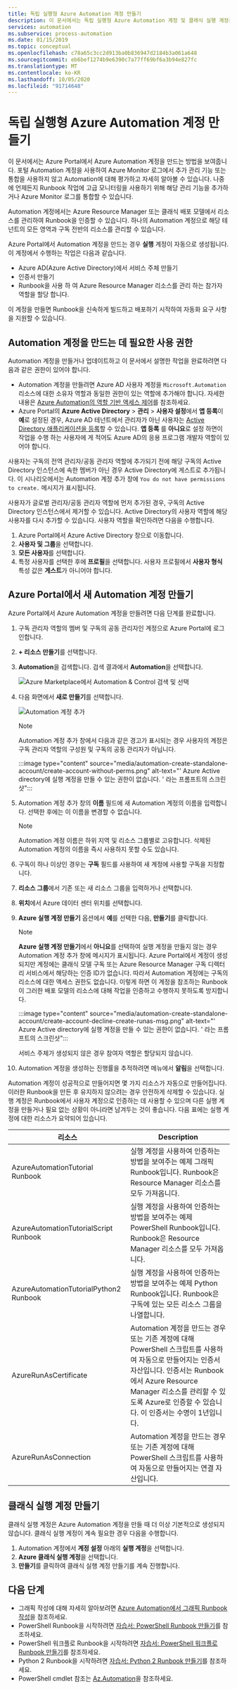 ```yaml
---
title: 독립 실행형 Azure Automation 계정 만들기
description: 이 문서에서는 독립 실행형 Azure Automation 계정 및 클래식 실행 계정을 만드는 방법을 설명합니다.
services: automation
ms.subservice: process-automation
ms.date: 01/15/2019
ms.topic: conceptual
ms.openlocfilehash: c78a65c3cc2d913ba0b836947d2184b3a061a648
ms.sourcegitcommit: eb6bef1274b9e6390c7a77ff69bf6a3b94e827fc
ms.translationtype: MT
ms.contentlocale: ko-KR
ms.lasthandoff: 10/05/2020
ms.locfileid: "91714648"
---
```

# <a name="create-a-standalone-azure-automation-account"></a>독립 실행형 Azure Automation 계정 만들기

이 문서에서는 Azure Portal에서 Azure Automation 계정을 만드는 방법을 보여줍니다. 포털 Automation 계정을 사용하여 Azure Monitor 로그에서 추가 관리 기능 또는 통합을 사용하지 않고 Automation에 대해 평가하고 자세히 알아볼 수 있습니다. 나중에 언제든지 Runbook 작업에 고급 모니터링을 사용하기 위해 해당 관리 기능을 추가하거나 Azure Monitor 로그를 통합할 수 있습니다.

Automation 계정에서는 Azure Resource Manager 또는 클래식 배포 모델에서 리소스를 관리하여 Runbook을 인증할 수 있습니다. 하나의 Automation 계정으로 해당 테넌트의 모든 영역과 구독 전반의 리소스를 관리할 수 있습니다.

Azure Portal에서 Automation 계정을 만드는 경우 **실행** 계정이 자동으로 생성됩니다. 이 계정에서 수행하는 작업은 다음과 같습니다.

* Azure AD(Azure Active Directory)에서 서비스 주체 만들기
* 인증서 만들기
* Runbook을 사용 하 여 Azure Resource Manager 리소스를 관리 하는 참가자 역할을 할당 합니다.

이 계정을 만들면 Runbook을 신속하게 빌드하고 배포하기 시작하여 자동화 요구 사항을 지원할 수 있습니다.

## <a name="permissions-required-to-create-an-automation-account"></a>Automation 계정을 만드는 데 필요한 사용 권한

Automation 계정을 만들거나 업데이트하고 이 문서에서 설명한 작업을 완료하려면 다음과 같은 권한이 있어야 합니다.

* Automation 계정을 만들려면 Azure AD 사용자 계정을 `Microsoft.Automation` 리소스에 대한 소유자 역할과 동일한 권한이 있는 역할에 추가해야 합니다. 자세한 내용은 [Azure Automation의 역할 기반 액세스 제어](automation-role-based-access-control.md)를 참조하세요.
* Azure Portal의 **Azure Active Directory** > **관리** > **사용자 설정**에서 **앱 등록**이 **예**로 설정된 경우, Azure AD 테넌트에서 관리자가 아닌 사용자는 [Active Directory 애플리케이션을 등록](../active-directory/develop/howto-create-service-principal-portal.md#check-azure-subscription-permissions)할 수 있습니다. **앱 등록** 를 **아니요**로 설정 하면이 작업을 수행 하는 사용자에 게 적어도 Azure AD의 응용 프로그램 개발자 역할이 있어야 합니다.

사용자는 구독의 전역 관리자/공동 관리자 역할에 추가되기 전에 해당 구독의 Active Directory 인스턴스에 속한 멤버가 아닌 경우 Active Directory에 게스트로 추가됩니다. 이 시나리오에서는 Automation 계정 추가 창에 `You do not have permissions to create.` 메시지가 표시됩니다.

사용자가 글로벌 관리자/공동 관리자 역할에 먼저 추가된 경우, 구독의 Active Directory 인스턴스에서 제거할 수 있습니다. Active Directory의 사용자 역할에 해당 사용자를 다시 추가할 수 있습니다. 사용자 역할을 확인하려면 다음을 수행합니다.

1. Azure Portal에서 Azure Active Directory 창으로 이동합니다.
1. **사용자 및 그룹**을 선택합니다.
1. **모든 사용자**를 선택합니다.
1. 특정 사용자를 선택한 후에 **프로필**을 선택합니다. 사용자 프로필에서 **사용자 형식** 특성 값은 **게스트**가 아니어야 합니다.

## <a name="create-a-new-automation-account-in-the-azure-portal"></a>Azure Portal에서 새 Automation 계정 만들기

Azure Portal에서 Azure Automation 계정을 만들려면 다음 단계를 완료합니다.

1. 구독 관리자 역할의 멤버 및 구독의 공동 관리자인 계정으로 Azure Portal에 로그인합니다.
1. **+ 리소스 만들기**를 선택합니다.
1. **Automation**을 검색합니다. 검색 결과에서 **Automation**을 선택합니다.

   ![Azure Marketplace에서 Automation & Control 검색 및 선택](media/automation-create-standalone-account/automation-marketplace-select-create-automationacct.png)

1. 다음 화면에서 **새로 만들기**를 선택합니다.

   ![Automation 계정 추가](media/automation-create-standalone-account/automation-create-automationacct-properties.png)

   > [!NOTE]
   > Automation 계정 추가 창에서 다음과 같은 경고가 표시되는 경우 사용자의 계정은 구독 관리자 역할의 구성원 및 구독의 공동 관리자가 아닙니다.
   >
   > :::image type="content" source="media/automation-create-standalone-account/create-account-without-perms.png" alt-text="' Azure Active directory에 실행 계정을 만들 수 있는 권한이 없습니다. ' 라는 프롬프트의 스크린샷":::

1. Automation 계정 추가 창의 **이름** 필드에 새 Automation 계정의 이름을 입력합니다. 선택한 후에는 이 이름을 변경할 수 없습니다. 

    > [!NOTE]
    > Automation 계정 이름은 하위 지역 및 리소스 그룹별로 고유합니다. 삭제된 Automation 계정의 이름을 즉시 사용하지 못할 수도 있습니다.

1. 구독이 하나 이상인 경우는 **구독** 필드를 사용하여 새 계정에 사용할 구독을 지정합니다.
1. **리소스 그룹**에서 기존 또는 새 리소스 그룹을 입력하거나 선택합니다.
1. **위치**에서 Azure 데이터 센터 위치를 선택합니다.
1. **Azure 실행 계정 만들기** 옵션에서 **예**를 선택한 다음, **만들기**를 클릭합니다.

   > [!NOTE]
   > **Azure 실행 계정 만들기**에서 **아니요**를 선택하여 실행 계정을 만들지 않는 경우 Automation 계정 추가 창에 메시지가 표시됩니다. Azure Portal에서 계정이 생성되지만 계정에는 클래식 모델 구독 또는 Azure Resource Manager 구독 디렉터리 서비스에서 해당하는 인증 ID가 없습니다. 따라서 Automation 계정에는 구독의 리소스에 대한 액세스 권한도 없습니다. 이렇게 하면 이 계정을 참조하는 Runbook이 그러한 배포 모델의 리소스에 대해 작업을 인증하고 수행하지 못하도록 방지합니다.
   >
   > :::image type="content" source="media/automation-create-standalone-account/create-account-decline-create-runas-msg.png" alt-text="' Azure Active directory에 실행 계정을 만들 수 있는 권한이 없습니다. ' 라는 프롬프트의 스크린샷":::
   >
   > 서비스 주체가 생성되지 않은 경우 참여자 역할은 할당되지 않습니다.
   >

1. Automation 계정을 생성하는 진행률을 추적하려면 메뉴에서 **알림**을 선택합니다.

Automation 계정이 성공적으로 만들어지면 몇 가지 리소스가 자동으로 만들어집니다. 이러한 Runbook을 만든 후 유지하지 않으려는 경우 안전하게 삭제할 수 있습니다. 실행 계정은 Runbook에서 사용자 계정으로 인증하는 데 사용할 수 있으며 다른 실행 계정을 만들거나 필요 없는 상황이 아니라면 남겨두는 것이 좋습니다. 다음 표에는 실행 계정에 대한 리소스가 요약되어 있습니다.

| 리소스 | Description |
| --- | --- |
| AzureAutomationTutorial Runbook |실행 계정을 사용하여 인증하는 방법을 보여주는 예제 그래픽 Runbook입니다. Runbook은 Resource Manager 리소스를 모두 가져옵니다. |
| AzureAutomationTutorialScript Runbook |실행 계정을 사용하여 인증하는 방법을 보여주는 예제 PowerShell Runbook입니다. Runbook은 Resource Manager 리소스를 모두 가져옵니다. |
| AzureAutomationTutorialPython2 Runbook |실행 계정을 사용하여 인증하는 방법을 보여주는 예제 Python Runbook입니다. Runbook은 구독에 있는 모든 리소스 그룹을 나열합니다. |
| AzureRunAsCertificate |Automation 계정을 만드는 경우 또는 기존 계정에 대해 PowerShell 스크립트를 사용하여 자동으로 만들어지는 인증서 자산입니다. 인증서는 Runbook에서 Azure Resource Manager 리소스를 관리할 수 있도록 Azure로 인증할 수 있습니다. 이 인증서는 수명이 1년입니다. |
| AzureRunAsConnection |Automation 계정을 만드는 경우 또는 기존 계정에 대해 PowerShell 스크립트를 사용하여 자동으로 만들어지는 연결 자산입니다. |

## <a name="create-a-classic-run-as-account"></a>클래식 실행 계정 만들기

클래식 실행 계정은 Azure Automation 계정을 만들 때 더 이상 기본적으로 생성되지 않습니다. 클래식 실행 계정이 계속 필요한 경우 다음을 수행합니다.

1. Automation 계정에서 **계정 설정** 아래의 **실행 계정**을 선택합니다.
2. **Azure 클래식 실행 계정**을 선택합니다.
3. **만들기**를 클릭하여 클래식 실행 계정 만들기를 계속 진행합니다.

## <a name="next-steps"></a>다음 단계

* 그래픽 작성에 대해 자세히 알아보려면 [Azure Automation에서 그래픽 Runbook 작성](automation-graphical-authoring-intro.md)을 참조하세요.
* PowerShell Runbook을 시작하려면 [자습서: PowerShell Runbook 만들기](learn/automation-tutorial-runbook-textual-powershell.md)를 참조하세요.
* PowerShell 워크플로 Runbook을 시작하려면 [자습서: PowerShell 워크플로 Runbook 만들기](learn/automation-tutorial-runbook-textual.md)를 참조하세요.
* Python 2 Runbook을 시작하려면 [자습서: Python 2 Runbook 만들기](learn/automation-tutorial-runbook-textual-python2.md)를 참조하세요.
* PowerShell cmdlet 참조는 [Az.Automation](/powershell/module/az.automation/?view=azps-3.7.0&preserve-view=true#automation)을 참조하세요.
